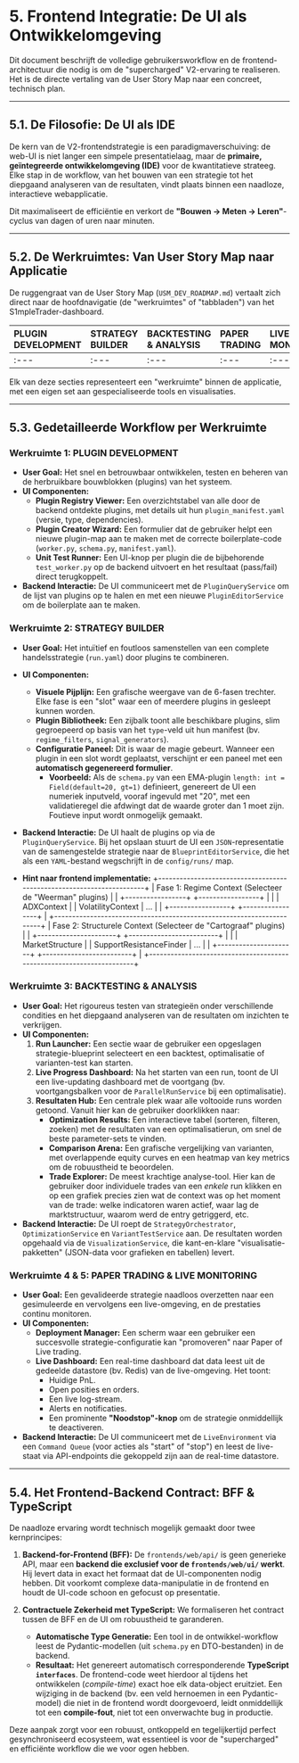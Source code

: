 # 5. Frontend Integratie: De UI als Ontwikkelomgeving

Dit document beschrijft de volledige gebruikersworkflow en de frontend-architectuur die nodig is om de "supercharged" V2-ervaring te realiseren. Het is de directe vertaling van de User Story Map naar een concreet, technisch plan.

---
## 5.1. De Filosofie: De UI als IDE

De kern van de V2-frontendstrategie is een paradigmaverschuiving: de web-UI is niet langer een simpele presentatielaag, maar de **primaire, geïntegreerde ontwikkelomgeving (IDE)** voor de kwantitatieve strateeg. Elke stap in de workflow, van het bouwen van een strategie tot het diepgaand analyseren van de resultaten, vindt plaats binnen een naadloze, interactieve webapplicatie.

Dit maximaliseert de efficiëntie en verkort de **"Bouwen -> Meten -> Leren"**-cyclus van dagen of uren naar minuten.

---
## 5.2. De Werkruimtes: Van User Story Map naar Applicatie

De ruggengraat van de User Story Map (`USM_DEV_ROADMAP.md`) vertaalt zich direct naar de hoofdnavigatie (de "werkruimtes" of "tabbladen") van het S1mpleTrader-dashboard.

| PLUGIN DEVELOPMENT | STRATEGY BUILDER | BACKTESTING & ANALYSIS | PAPER TRADING | LIVE MONITORING |
| :--- | :--- | :--- | :--- | :--- |
| :--- | :--- | :--- | :--- | :--- |

Elk van deze secties representeert een "werkruimte" binnen de applicatie, met een eigen set aan gespecialiseerde tools en visualisaties.

---
## 5.3. Gedetailleerde Workflow per Werkruimte

### **Werkruimte 1: PLUGIN DEVELOPMENT**

* **User Goal:** Het snel en betrouwbaar ontwikkelen, testen en beheren van de herbruikbare bouwblokken (plugins) van het systeem.
* **UI Componenten:**
    * **Plugin Registry Viewer:** Een overzichtstabel van alle door de backend ontdekte plugins, met details uit hun `plugin_manifest.yaml` (versie, type, dependencies).
    * **Plugin Creator Wizard:** Een formulier dat de gebruiker helpt een nieuwe plugin-map aan te maken met de correcte boilerplate-code (`worker.py`, `schema.py`, `manifest.yaml`).
    * **Unit Test Runner:** Een UI-knop per plugin die de bijbehorende `test_worker.py` op de backend uitvoert en het resultaat (pass/fail) direct terugkoppelt.
* **Backend Interactie:** De UI communiceert met de `PluginQueryService` om de lijst van plugins op te halen en met een nieuwe `PluginEditorService` om de boilerplate aan te maken.

### **Werkruimte 2: STRATEGY BUILDER**

* **User Goal:** Het intuïtief en foutloos samenstellen van een complete handelsstrategie (`run.yaml`) door plugins te combineren.
* **UI Componenten:**
    * **Visuele Pijplijn:** Een grafische weergave van de 6-fasen trechter. Elke fase is een "slot" waar een of meerdere plugins in gesleept kunnen worden.
    * **Plugin Bibliotheek:** Een zijbalk toont alle beschikbare plugins, slim gegroepeerd op basis van het `type`-veld uit hun manifest (bv. `regime_filters`, `signal_generators`).
    * **Configuratie Paneel:** Dit is waar de magie gebeurt. Wanneer een plugin in een slot wordt geplaatst, verschijnt er een paneel met een **automatisch gegenereerd formulier**.
        * **Voorbeeld:** Als de `schema.py` van een EMA-plugin `length: int = Field(default=20, gt=1)` definieert, genereert de UI een numeriek inputveld, vooraf ingevuld met "20", met een validatieregel die afdwingt dat de waarde groter dan 1 moet zijn. Foutieve input wordt onmogelijk gemaakt.
* **Backend Interactie:** De UI haalt de plugins op via de `PluginQueryService`. Bij het opslaan stuurt de UI een `JSON`-representatie van de samengestelde strategie naar de `BlueprintEditorService`, die het als een `YAML`-bestand wegschrijft in de `config/runs/` map.

* **Hint naar frontend implementatie:**
+----------------------------------------------------------------------+
| Fase 1: Regime Context (Selecteer de "Weerman" plugins)              |
| +-----------------+   +-----------------+                            |
| | ADXContext      |   | VolatilityContext | ...                      |
| +-----------------+   +-----------------+                            |
+----------------------------------------------------------------------+
| Fase 2: Structurele Context (Selecteer de "Cartograaf" plugins)    |
| +----------------------+   +-------------------------+               |
| | MarketStructure      |   | SupportResistanceFinder | ...           |
| +----------------------+   +-------------------------+               |
+----------------------------------------------------------------------+

### **Werkruimte 3: BACKTESTING & ANALYSIS**

* **User Goal:** Het rigoureus testen van strategieën onder verschillende condities en het diepgaand analyseren van de resultaten om inzichten te verkrijgen.
* **UI Componenten:**
    1.  **Run Launcher:** Een sectie waar de gebruiker een opgeslagen strategie-blueprint selecteert en een backtest, optimalisatie of varianten-test kan starten.
    2.  **Live Progress Dashboard:** Na het starten van een run, toont de UI een live-updating dashboard met de voortgang (bv. voortgangsbalken voor de `ParallelRunService` bij een optimalisatie).
    3.  **Resultaten Hub:** Een centrale plek waar alle voltooide runs worden getoond. Vanuit hier kan de gebruiker doorklikken naar:
        * **Optimization Results:** Een interactieve tabel (sorteren, filteren, zoeken) met de resultaten van een optimalisatierun, om snel de beste parameter-sets te vinden.
        * **Comparison Arena:** Een grafische vergelijking van varianten, met overlappende equity curves en een heatmap van key metrics om de robuustheid te beoordelen.
        * **Trade Explorer:** De meest krachtige analyse-tool. Hier kan de gebruiker door individuele trades van een *enkele* run klikken en op een grafiek precies zien wat de context was op het moment van de trade: welke indicatoren waren actief, waar lag de marktstructuur, waarom werd de entry getriggerd, etc.
* **Backend Interactie:** De UI roept de `StrategyOrchestrator`, `OptimizationService` en `VariantTestService` aan. De resultaten worden opgehaald via de `VisualizationService`, die kant-en-klare "visualisatie-pakketten" (JSON-data voor grafieken en tabellen) levert.

### **Werkruimte 4 & 5: PAPER TRADING & LIVE MONITORING**

* **User Goal:** Een gevalideerde strategie naadloos overzetten naar een gesimuleerde en vervolgens een live-omgeving, en de prestaties continu monitoren.
* **UI Componenten:**
    * **Deployment Manager:** Een scherm waar een gebruiker een succesvolle strategie-configuratie kan "promoveren" naar Paper of Live trading.
    * **Live Dashboard:** Een real-time dashboard dat data leest uit de gedeelde datastore (bv. Redis) van de live-omgeving. Het toont:
        * Huidige PnL.
        * Open posities en orders.
        * Een live log-stream.
        * Alerts en notificaties.
        * Een prominente **"Noodstop"-knop** om de strategie onmiddellijk te deactiveren.
* **Backend Interactie:** De UI communiceert met de `LiveEnvironment` via een `Command Queue` (voor acties als "start" of "stop") en leest de live-staat via API-endpoints die gekoppeld zijn aan de real-time datastore.

---
## 5.4. Het Frontend-Backend Contract: BFF & TypeScript

De naadloze ervaring wordt technisch mogelijk gemaakt door twee kernprincipes:

1.  **Backend-for-Frontend (BFF):** De `frontends/web/api/` is geen generieke API, maar een **backend die exclusief voor de `frontends/web/ui/` werkt**. Hij levert data in exact het formaat dat de UI-componenten nodig hebben. Dit voorkomt complexe data-manipulatie in de frontend en houdt de UI-code schoon en gefocust op presentatie.

2.  **Contractuele Zekerheid met TypeScript:** We formaliseren het contract tussen de BFF en de UI om robuustheid te garanderen.
    * **Automatische Type Generatie:** Een tool in de ontwikkel-workflow leest de Pydantic-modellen (uit `schema.py` en DTO-bestanden) in de backend.
    * **Resultaat:** Het genereert automatisch corresponderende **TypeScript `interfaces`**. De frontend-code weet hierdoor al tijdens het ontwikkelen (*compile-time*) exact hoe elk data-object eruitziet. Een wijziging in de backend (bv. een veld hernoemen in een Pydantic-model) die niet in de frontend wordt doorgevoerd, leidt onmiddellijk tot een **compile-fout**, niet tot een onverwachte bug in productie.

Deze aanpak zorgt voor een robuust, ontkoppeld en tegelijkertijd perfect gesynchroniseerd ecosysteem, wat essentieel is voor de "supercharged" en efficiënte workflow die we voor ogen hebben.